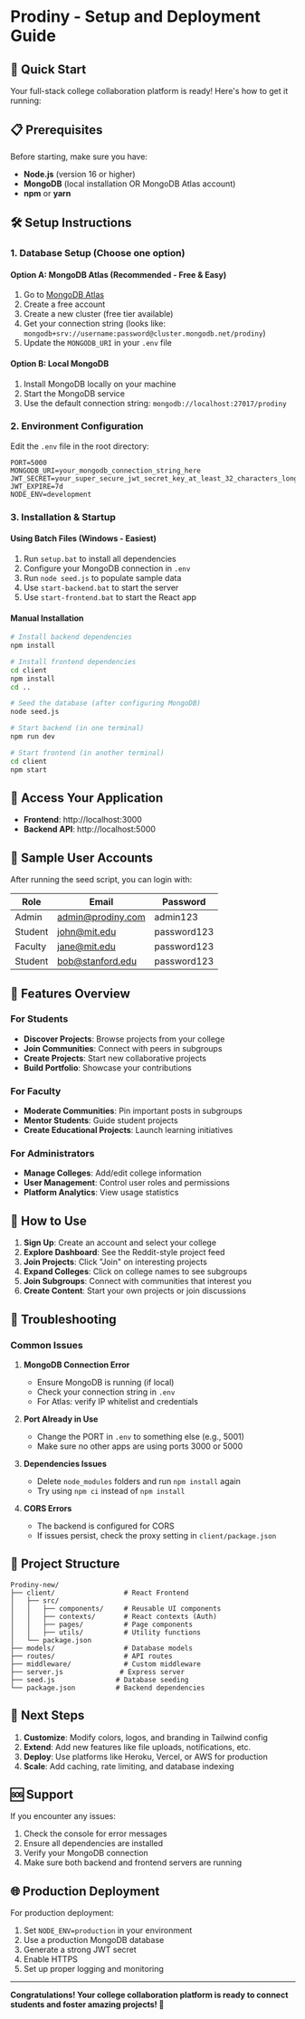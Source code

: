 # Prodiny - Setup and Deployment Guide

## 🚀 Quick Start

Your full-stack college collaboration platform is ready! Here's how to get it running:

## 📋 Prerequisites

Before starting, make sure you have:
- **Node.js** (version 16 or higher)
- **MongoDB** (local installation OR MongoDB Atlas account)
- **npm** or **yarn**

## 🛠️ Setup Instructions

### 1. Database Setup (Choose one option)

#### Option A: MongoDB Atlas (Recommended - Free & Easy)
1. Go to [MongoDB Atlas](https://www.mongodb.com/atlas)
2. Create a free account
3. Create a new cluster (free tier available)
4. Get your connection string (looks like: `mongodb+srv://username:password@cluster.mongodb.net/prodiny`)
5. Update the `MONGODB_URI` in your `.env` file

#### Option B: Local MongoDB
1. Install MongoDB locally on your machine
2. Start the MongoDB service
3. Use the default connection string: `mongodb://localhost:27017/prodiny`

### 2. Environment Configuration

Edit the `.env` file in the root directory:

```env
PORT=5000
MONGODB_URI=your_mongodb_connection_string_here
JWT_SECRET=your_super_secure_jwt_secret_key_at_least_32_characters_long
JWT_EXPIRE=7d
NODE_ENV=development
```

### 3. Installation & Startup

#### Using Batch Files (Windows - Easiest)
1. Run `setup.bat` to install all dependencies
2. Configure your MongoDB connection in `.env`
3. Run `node seed.js` to populate sample data
4. Use `start-backend.bat` to start the server
5. Use `start-frontend.bat` to start the React app

#### Manual Installation
```bash
# Install backend dependencies
npm install

# Install frontend dependencies
cd client
npm install
cd ..

# Seed the database (after configuring MongoDB)
node seed.js

# Start backend (in one terminal)
npm run dev

# Start frontend (in another terminal)
cd client
npm start
```

## 🔗 Access Your Application

- **Frontend**: http://localhost:3000
- **Backend API**: http://localhost:5000

## 👤 Sample User Accounts

After running the seed script, you can login with:

| Role | Email | Password |
|------|-------|----------|
| Admin | admin@prodiny.com | admin123 |
| Student | john@mit.edu | password123 |
| Faculty | jane@mit.edu | password123 |
| Student | bob@stanford.edu | password123 |

## 🌟 Features Overview

### For Students
- **Discover Projects**: Browse projects from your college
- **Join Communities**: Connect with peers in subgroups
- **Create Projects**: Start new collaborative projects
- **Build Portfolio**: Showcase your contributions

### For Faculty
- **Moderate Communities**: Pin important posts in subgroups
- **Mentor Students**: Guide student projects
- **Create Educational Projects**: Launch learning initiatives

### For Administrators
- **Manage Colleges**: Add/edit college information
- **User Management**: Control user roles and permissions
- **Platform Analytics**: View usage statistics

## 🎯 How to Use

1. **Sign Up**: Create an account and select your college
2. **Explore Dashboard**: See the Reddit-style project feed
3. **Join Projects**: Click "Join" on interesting projects
4. **Expand Colleges**: Click on college names to see subgroups
5. **Join Subgroups**: Connect with communities that interest you
6. **Create Content**: Start your own projects or join discussions

## 🔧 Troubleshooting

### Common Issues

1. **MongoDB Connection Error**
   - Ensure MongoDB is running (if local)
   - Check your connection string in `.env`
   - For Atlas: verify IP whitelist and credentials

2. **Port Already in Use**
   - Change the PORT in `.env` to something else (e.g., 5001)
   - Make sure no other apps are using ports 3000 or 5000

3. **Dependencies Issues**
   - Delete `node_modules` folders and run `npm install` again
   - Try using `npm ci` instead of `npm install`

4. **CORS Errors**
   - The backend is configured for CORS
   - If issues persist, check the proxy setting in `client/package.json`

## 📁 Project Structure

```
Prodiny-new/
├── client/                 # React Frontend
│   ├── src/
│   │   ├── components/     # Reusable UI components
│   │   ├── contexts/       # React contexts (Auth)
│   │   ├── pages/          # Page components
│   │   ├── utils/          # Utility functions
│   └── package.json
├── models/                 # Database models
├── routes/                 # API routes
├── middleware/             # Custom middleware
├── server.js              # Express server
├── seed.js               # Database seeding
└── package.json          # Backend dependencies
```

## 🚀 Next Steps

1. **Customize**: Modify colors, logos, and branding in Tailwind config
2. **Extend**: Add new features like file uploads, notifications, etc.
3. **Deploy**: Use platforms like Heroku, Vercel, or AWS for production
4. **Scale**: Add caching, rate limiting, and database indexing

## 🆘 Support

If you encounter any issues:
1. Check the console for error messages
2. Ensure all dependencies are installed
3. Verify your MongoDB connection
4. Make sure both backend and frontend servers are running

## 🌐 Production Deployment

For production deployment:
1. Set `NODE_ENV=production` in your environment
2. Use a production MongoDB database
3. Generate a strong JWT secret
4. Enable HTTPS
5. Set up proper logging and monitoring

---

**Congratulations! Your college collaboration platform is ready to connect students and foster amazing projects! 🎉**
